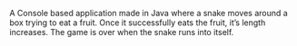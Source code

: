A Console based application made in Java where a snake moves around a box trying to eat a fruit. Once it successfully eats the fruit, it’s length increases. The game is over when the snake runs into itself.

